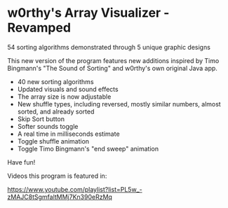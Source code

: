 # w0rthy's Array Visualizer - Revamped
54 sorting algorithms demonstrated through 5 unique graphic designs

This new version of the program features new additions inspired by Timo Bingmann's "The Sound of Sorting" and w0rthy's own original Java app.

- 40 new sorting algorithms
- Updated visuals and sound effects
- The array size is now adjustable
- New shuffle types, including reversed, mostly similar numbers, almost sorted, and already sorted
- Skip Sort button
- Softer sounds toggle
- A real time in milliseconds estimate
- Toggle shuffle animation
- Toggle Timo Bingmann's "end sweep" animation

Have fun!

Videos this program is featured in:

https://www.youtube.com/playlist?list=PL5w_-zMAJC8tSgmfaltMMj7Kn390eRzMq
